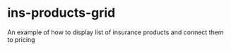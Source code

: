 # ins-products-grid
An example of how to display list of insurance products and connect them to pricing 
